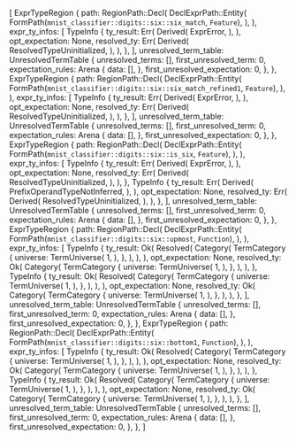 [
    ExprTypeRegion {
        path: RegionPath::Decl(
            DeclExprPath::Entity(
                FormPath(`mnist_classifier::digits::six::six_match`, `Feature`),
            ),
        ),
        expr_ty_infos: [
            TypeInfo {
                ty_result: Err(
                    Derived(
                        ExprError,
                    ),
                ),
                opt_expectation: None,
                resolved_ty: Err(
                    Derived(
                        ResolvedTypeUninitialized,
                    ),
                ),
            },
        ],
        unresolved_term_table: UnresolvedTermTable {
            unresolved_terms: [],
            first_unresolved_term: 0,
            expectation_rules: Arena {
                data: [],
            },
            first_unresolved_expectation: 0,
        },
    },
    ExprTypeRegion {
        path: RegionPath::Decl(
            DeclExprPath::Entity(
                FormPath(`mnist_classifier::digits::six::six_match_refined1`, `Feature`),
            ),
        ),
        expr_ty_infos: [
            TypeInfo {
                ty_result: Err(
                    Derived(
                        ExprError,
                    ),
                ),
                opt_expectation: None,
                resolved_ty: Err(
                    Derived(
                        ResolvedTypeUninitialized,
                    ),
                ),
            },
        ],
        unresolved_term_table: UnresolvedTermTable {
            unresolved_terms: [],
            first_unresolved_term: 0,
            expectation_rules: Arena {
                data: [],
            },
            first_unresolved_expectation: 0,
        },
    },
    ExprTypeRegion {
        path: RegionPath::Decl(
            DeclExprPath::Entity(
                FormPath(`mnist_classifier::digits::six::is_six`, `Feature`),
            ),
        ),
        expr_ty_infos: [
            TypeInfo {
                ty_result: Err(
                    Derived(
                        ExprError,
                    ),
                ),
                opt_expectation: None,
                resolved_ty: Err(
                    Derived(
                        ResolvedTypeUninitialized,
                    ),
                ),
            },
            TypeInfo {
                ty_result: Err(
                    Derived(
                        PrefixOperandTypeNotInferred,
                    ),
                ),
                opt_expectation: None,
                resolved_ty: Err(
                    Derived(
                        ResolvedTypeUninitialized,
                    ),
                ),
            },
        ],
        unresolved_term_table: UnresolvedTermTable {
            unresolved_terms: [],
            first_unresolved_term: 0,
            expectation_rules: Arena {
                data: [],
            },
            first_unresolved_expectation: 0,
        },
    },
    ExprTypeRegion {
        path: RegionPath::Decl(
            DeclExprPath::Entity(
                FormPath(`mnist_classifier::digits::six::upmost`, `Function`),
            ),
        ),
        expr_ty_infos: [
            TypeInfo {
                ty_result: Ok(
                    Resolved(
                        Category(
                            TermCategory {
                                universe: TermUniverse(
                                    1,
                                ),
                            },
                        ),
                    ),
                ),
                opt_expectation: None,
                resolved_ty: Ok(
                    Category(
                        TermCategory {
                            universe: TermUniverse(
                                1,
                            ),
                        },
                    ),
                ),
            },
            TypeInfo {
                ty_result: Ok(
                    Resolved(
                        Category(
                            TermCategory {
                                universe: TermUniverse(
                                    1,
                                ),
                            },
                        ),
                    ),
                ),
                opt_expectation: None,
                resolved_ty: Ok(
                    Category(
                        TermCategory {
                            universe: TermUniverse(
                                1,
                            ),
                        },
                    ),
                ),
            },
        ],
        unresolved_term_table: UnresolvedTermTable {
            unresolved_terms: [],
            first_unresolved_term: 0,
            expectation_rules: Arena {
                data: [],
            },
            first_unresolved_expectation: 0,
        },
    },
    ExprTypeRegion {
        path: RegionPath::Decl(
            DeclExprPath::Entity(
                FormPath(`mnist_classifier::digits::six::bottom1`, `Function`),
            ),
        ),
        expr_ty_infos: [
            TypeInfo {
                ty_result: Ok(
                    Resolved(
                        Category(
                            TermCategory {
                                universe: TermUniverse(
                                    1,
                                ),
                            },
                        ),
                    ),
                ),
                opt_expectation: None,
                resolved_ty: Ok(
                    Category(
                        TermCategory {
                            universe: TermUniverse(
                                1,
                            ),
                        },
                    ),
                ),
            },
            TypeInfo {
                ty_result: Ok(
                    Resolved(
                        Category(
                            TermCategory {
                                universe: TermUniverse(
                                    1,
                                ),
                            },
                        ),
                    ),
                ),
                opt_expectation: None,
                resolved_ty: Ok(
                    Category(
                        TermCategory {
                            universe: TermUniverse(
                                1,
                            ),
                        },
                    ),
                ),
            },
        ],
        unresolved_term_table: UnresolvedTermTable {
            unresolved_terms: [],
            first_unresolved_term: 0,
            expectation_rules: Arena {
                data: [],
            },
            first_unresolved_expectation: 0,
        },
    },
]